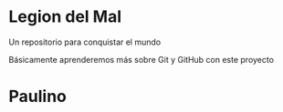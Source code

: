 # Legion del Mal
Un repositorio para conquistar el mundo

Básicamente aprenderemos más sobre Git y GitHub con este proyecto

# Paulino
